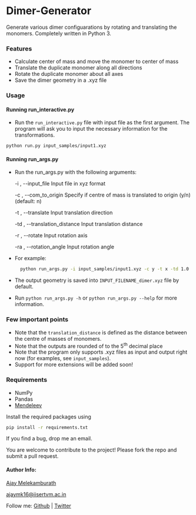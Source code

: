 # Dimer-Generator

Generate various dimer configuarations by rotating and translating the monomers. Completely written in Python 3.

### Features
- Calculate center of mass and move the monomer to center of mass
- Translate the duplicate monomer along all directions
- Rotate the duplicate monomer about all axes
- Save the dimer geometry in a .xyz file


### Usage

#### Running run_interactive.py
- Run the `run_interactive.py` file with input file as the first argument. The program will ask you to input the necessary information for the transformations.
```bash
python run.py input_samples/input1.xyz
```

#### Running run_args.py
- Run the run_args.py with the following arguments:
  
    -i , --input_file       Input file in xyz format

    -c , --com_to_origin       Specify if centre of mass is translated to origin (y/n) (default: n)

    -t , --translate       Input translation direction

    -td , --translation_distance       Input translation distance

    -r , --rotate       Input rotation axis

    -ra , --rotation_angle       Input rotation angle
- For example:
  ```bash
    python run_args.py -i input_samples/input1.xyz -c y -t x -td 1.0 -r y -ra 90.0
  ```
- The output geometry is saved into `INPUT_FILENAME_dimer.xyz` file by default.
- Run `python run_args.py -h` or `python run_args.py --help` for more information.


### Few important points
- Note that the `translation_distance` is defined as the distance between the centre of masses of monomers.
- Note that the outputs are rounded of to the 5<sup>th</sup> decimal place
- Note that the program only supports .xyz files as input and output right now (for examples, see `input_samples`).
- Support for more extensions will be added soon!

### Requirements
- NumPy
- Pandas
- [Mendeleev](https://pypi.org/project/mendeleev/)

Install the required packages using

```bash
pip install -r requirements.txt
```

If you find a bug, drop me an email.

You are welcome to contribute to the project! Please fork the repo and submit a pull request.

#### Author Info:
[Ajay Melekamburath](https://ajay-mk/github.io)

ajaymk16@iisertvm.ac.in

Follow me: 
[Github](https://github.com/ajay-mk) | [Twitter](https://twitter.com/ajay-mk)
